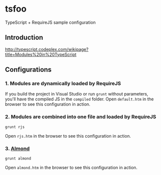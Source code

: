 tsfoo
=====

TypeScript + RequireJS sample configuration

## Introduction

http://typescript.codeplex.com/wikipage?title=Modules%20in%20TypeScript

## Configurations

### 1. Modules are dynamically loaded by RequireJS

If you build the project in Visual Studio or run `grunt` without parameters, you'll have the compiled JS in the `compiled` folder. Open `default.htm` in the browser to see this configuration in action.

### 2. Modules are combined into one file and loaded by RequireJS

`grunt rjs`

Open `rjs.htm` in the browser to see this configuration in action.

### 3. [Almond](https://github.com/jrburke/almond)

`grunt almond`

Open `almond.htm` in the browser to see this configuration in action.

